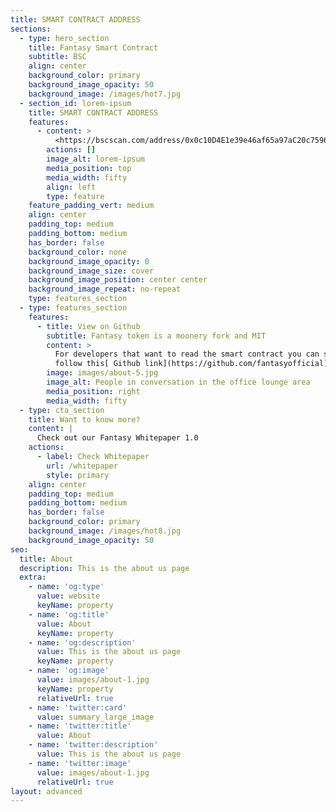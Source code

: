 ```yaml
---
title: SMART CONTRACT ADDRESS
sections:
  - type: hero_section
    title: Fantasy Smart Contract
    subtitle: BSC
    align: center
    background_color: primary
    background_image_opacity: 50
    background_image: /images/hot7.jpg
  - section_id: lorem-ipsum
    title: SMART CONTRACT ADDRESS
    features:
      - content: >
          <https://bscscan.com/address/0x0c10D4E1e39e46af65a97aC20c75967365F1Cfb2#code>
        actions: []
        image_alt: lorem-ipsum
        media_position: top
        media_width: fifty
        align: left
        type: feature
    feature_padding_vert: medium
    align: center
    padding_top: medium
    padding_bottom: medium
    has_border: false
    background_color: none
    background_image_opacity: 0
    background_image_size: cover
    background_image_position: center center
    background_image_repeat: no-repeat
    type: features_section
  - type: features_section
    features:
      - title: View on Github
        subtitle: Fantasy token is a moonery fork and MIT
        content: >
          For developers that want to read the smart contract you can simple
          follow this[ Github link](https://github.com/fantasyofficial).
        image: images/about-5.jpg
        image_alt: People in conversation in the office lounge area
        media_position: right
        media_width: fifty
  - type: cta_section
    title: Want to know more?
    content: |
      Check out our Fantasy Whitepaper 1.0
    actions:
      - label: Check Whitepaper
        url: /whitepaper
        style: primary
    align: center
    padding_top: medium
    padding_bottom: medium
    has_border: false
    background_color: primary
    background_image: /images/hot8.jpg
    background_image_opacity: 50
seo:
  title: About
  description: This is the about us page
  extra:
    - name: 'og:type'
      value: website
      keyName: property
    - name: 'og:title'
      value: About
      keyName: property
    - name: 'og:description'
      value: This is the about us page
      keyName: property
    - name: 'og:image'
      value: images/about-1.jpg
      keyName: property
      relativeUrl: true
    - name: 'twitter:card'
      value: summary_large_image
    - name: 'twitter:title'
      value: About
    - name: 'twitter:description'
      value: This is the about us page
    - name: 'twitter:image'
      value: images/about-1.jpg
      relativeUrl: true
layout: advanced
---
```

